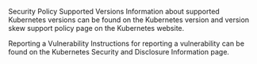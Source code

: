 Security Policy
Supported Versions
Information about supported Kubernetes versions can be found on the Kubernetes version and version skew support policy page on the Kubernetes website.

Reporting a Vulnerability
Instructions for reporting a vulnerability can be found on the Kubernetes Security and Disclosure Information page.
